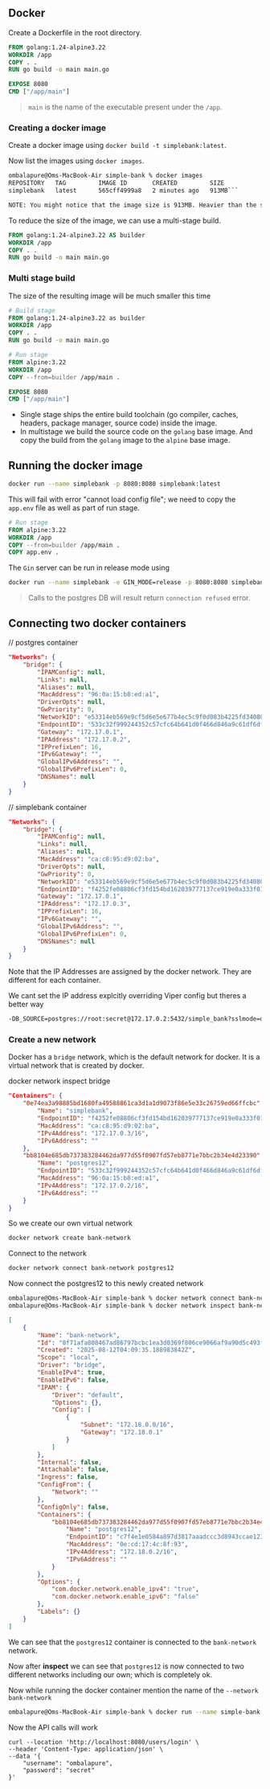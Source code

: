 ## Docker

Create a Dockerfile in the root directory.

```Dockerfile
FROM golang:1.24-alpine3.22
WORKDIR /app
COPY . .
RUN go build -o main main.go

EXPOSE 8080
CMD ["/app/main"]
```

> `main` is the name of the executable present under the `/app`.

### Creating a docker image

Create a docker image using `docker build -t simplebank:latest`.

Now list the images using `docker images`.

```sh
ombalapure@Oms-MacBook-Air simple-bank % docker images
REPOSITORY   TAG         IMAGE ID       CREATED         SIZE
simplebank   latest      565cff4999a8   2 minutes ago   913MB```

NOTE: You might notice that the image size is 913MB. Heavier than the size of the alpine image.
```

To reduce the size of the image, we can use a multi-stage build.

```Dockerfile
FROM golang:1.24-alpine3.22 AS builder
WORKDIR /app
COPY . .
RUN go build -o main main.go
```

### Multi stage build

The size of the resulting image will be much smaller this time

```Dockerfile
# Build stage
FROM golang:1.24-alpine3.22 as builder
WORKDIR /app
COPY . .
RUN go build -o main main.go

# Run stage
FROM alpine:3.22
WORKDIR /app
COPY --from=builder /app/main .

EXPOSE 8080
CMD ["/app/main"]
```

- Single stage ships the entire build toolchain (go compiler, caches, headers, package manager, source code) inside the image.
- In multistage we build the source code on the `golang` base image. And copy the build from the `golang` image to the `alpine` base image.

## Running the docker image

```sh
docker run --name simplebank -p 8080:8080 simplebank:latest
```

This will fail with error "cannot load config file"; we need to copy the `app.env` file as well as part of run stage.

```Dockerfile
# Run stage
FROM alpine:3.22
WORKDIR /app
COPY --from=builder /app/main .
COPY app.env .
```

The `Gin` server can be run in release mode using

```sh
docker run --name simplebank -e GIN_MODE=release -p 8080:8080 simplebank:latest
```

> Calls to the postgres DB will result return `connection refused` error.

## Connecting two docker containers

// postgres container
```json
"Networks": {
    "bridge": {
        "IPAMConfig": null,
        "Links": null,
        "Aliases": null,
        "MacAddress": "96:0a:15:b8:ed:a1",
        "DriverOpts": null,
        "GwPriority": 0,
        "NetworkID": "e53314eb569e9cf5d6e5e677b4ec5c9f0d083b4225fd3408030f8be47d47e9e0",
        "EndpointID": "533c32f999244352c57cfc64b641d0f466d846a9c61df6dfc944793e010755ec",
        "Gateway": "172.17.0.1",
        "IPAddress": "172.17.0.2",
        "IPPrefixLen": 16,
        "IPv6Gateway": "",
        "GlobalIPv6Address": "",
        "GlobalIPv6PrefixLen": 0,
        "DNSNames": null
    }
}
```

// simplebank container
```json
"Networks": {
    "bridge": {
        "IPAMConfig": null,
        "Links": null,
        "Aliases": null,
        "MacAddress": "ca:c8:95:d9:02:ba",
        "DriverOpts": null,
        "GwPriority": 0,
        "NetworkID": "e53314eb569e9cf5d6e5e677b4ec5c9f0d083b4225fd3408030f8be47d47e9e0",
        "EndpointID": "f4252fe08806cf3fd154bd162039777137ce919e0a333f01004721ebe387e083",
        "Gateway": "172.17.0.1",
        "IPAddress": "172.17.0.3",
        "IPPrefixLen": 16,
        "IPv6Gateway": "",
        "GlobalIPv6Address": "",
        "GlobalIPv6PrefixLen": 0,
        "DNSNames": null
    }
}
```

Note that the IP Addresses are assigned by the docker network. They are different for each container.

We cant set the IP address explcitly overriding Viper config but theres a better way
```sh
-DB_SOURCE=postgres://root:secret@172.17.0.2:5432/simple_bank?sslmode=disabled
```

### Create a new network

Docker has a `bridge` network, which is the default network for docker. It is a virtual network that is created by docker.

docker network inspect bridge
```json
"Containers": {
    "0e74ea3a98885bd1680fa49588861ca3d1a1d9073f86e5e33c26759ed66ffcbc": {
        "Name": "simplebank",
        "EndpointID": "f4252fe08806cf3fd154bd162039777137ce919e0a333f01004721ebe387e083",
        "MacAddress": "ca:c8:95:d9:02:ba",
        "IPv4Address": "172.17.0.3/16",
        "IPv6Address": ""
    },
    "bb8104e685db737383284462da977d55f0907fd57eb8771e7bbc2b34e4d23390": {
        "Name": "postgres12",
        "EndpointID": "533c32f999244352c57cfc64b641d0f466d846a9c61df6dfc944793e010755ec",
        "MacAddress": "96:0a:15:b8:ed:a1",
        "IPv4Address": "172.17.0.2/16",
        "IPv6Address": ""
    }
}
```

So we create our own virtual network
```sh
docker network create bank-network
```

Connect to the network
```sh
docker network connect bank-network postgres12
```

Now connect the postgres12 to this newly created network

```sh
ombalapure@Oms-MacBook-Air simple-bank % docker network connect bank-network postgres12
ombalapure@Oms-MacBook-Air simple-bank % docker network inspect bank-network
```

```json
[
    {
        "Name": "bank-network",
        "Id": "8f71afa808467ad86797bcbc1ea3d0369f806ce9066af9a90d5c493f15b63159",
        "Created": "2025-08-12T04:09:35.188983842Z",
        "Scope": "local",
        "Driver": "bridge",
        "EnableIPv4": true,
        "EnableIPv6": false,
        "IPAM": {
            "Driver": "default",
            "Options": {},
            "Config": [
                {
                    "Subnet": "172.18.0.0/16",
                    "Gateway": "172.18.0.1"
                }
            ]
        },
        "Internal": false,
        "Attachable": false,
        "Ingress": false,
        "ConfigFrom": {
            "Network": ""
        },
        "ConfigOnly": false,
        "Containers": {
            "bb8104e685db737383284462da977d55f0907fd57eb8771e7bbc2b34e4d23390": {
                "Name": "postgres12",
                "EndpointID": "c7f4e1e0584a897d3817aaadccc3d8943ccae123175a161d140eb1c9f228905e",
                "MacAddress": "0e:cd:17:4c:8f:93",
                "IPv4Address": "172.18.0.2/16",
                "IPv6Address": ""
            }
        },
        "Options": {
            "com.docker.network.enable_ipv4": "true",
            "com.docker.network.enable_ipv6": "false"
        },
        "Labels": {}
    }
]
```

We can see that the `postgres12` container is connected to the `bank-network` network.

Now after **inspect** we can see that `postgres12` is now connected to two different networks including our own; which is completely ok.

Now while running the docker container mention the name of the `--network bank-network`

```sh
ombalapure@Oms-MacBook-Air simple-bank % docker run --name simple-bank --network bank-network -p 8080:8080 -e GIN_MODE=release -e DB_SOURCE="postgresql://root:secret@postgres12:5432/simple_bank?sslmode=false" simplebank:latest
```

Now the API calls will work

```curl
curl --location 'http://localhost:8080/users/login' \
--header 'Content-Type: application/json' \
--data '{
    "username": "ombalapure",
    "password": "secret"
}'
```
